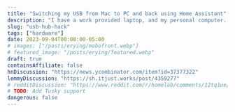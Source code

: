 ```yaml
---
title: "Switching my USB from Mac to PC and back using Home Assistant"
description: "I have a work provided laptop, and my personal computer. I use my work provided laptop like a desktop computer most of the time, and got really tired of manually disconnecting and reconnecting USB devices, so I attached a web server to a USB hub."
slug: "usb-hub-hack"
tags: ["hardware"]
date: 2023-09-04T00:00:00-05:00
# images: ["/posts/erying/mobofront.webp"]
# featured_image: "/posts/erying/featured.webp"
draft: true
containsAffiliate: false
hnDiscussion: "https://news.ycombinator.com/item?id=37377322"
lemmyDiscussion: "https://sh.itjust.works/post/4359277"
# redditDiscussion: "https://www.reddit.com/r/homelab/comments/12tq1ue/home_lab_upgrades_why_this_mutant_motherboardcpu/"
# TODO: Add Tusky support
dangerous: false
---
```



